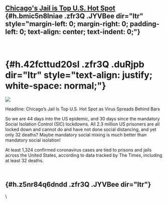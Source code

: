 
[Chicago's Jail is Top U.S. Hot Spot](https://www.google.com/url?q=https%3A%2F%2Fwww.nytimes.com%2F2020%2F04%2F08%2Fus%2Fcoronavirus-cook-county-jail-chicago.html&sa=D&sntz=1&usg=AFQjCNHn6LLSlK4Y8vSHT0kpXJiMCsZs1w) {#h.bmic5n8lniae .zfr3Q .JYVBee dir="ltr" style="margin-left: 0; margin-right: 0; padding-left: 0; text-align: center; text-indent: 0;"}
----------------------------------------------------------------------------------------------------------------------------------------------------------------------------------------------------------------------

\
 {#h.42fcttud20sl .zfr3Q .duRjpb dir="ltr" style="text-align: justify; white-space: normal;"}
=

[![](https://lh3.googleusercontent.com/i1-0b3zko0TLi5ag3kbw0BqmQnkzy83KgetoSdqW3XDGWOEx6mykS6aV2C1vpqiWs_5rCFa_-0dwvGKw41m8TRvureTUjObxyvHYhsrAt8jgQHJ3kIU=w1280)](https://www.google.com/url?q=https%3A%2F%2Fredcap.med.usc.edu%2Fsurveys%2F%3Fs%3DJ7KEL4YTKT&sa=D&sntz=1&usg=AFQjCNGgmJPVlIxKzdq9Pd16K5HC0kstRQ)

Headline: Chicago’s Jail Is Top U.S. Hot Spot as Virus Spreads Behind
Bars

So we are 44 days into the US epidemic, and 30 days since the mandatory
Social Isolation Control (SIC) lockdowns. All 2.3 million US prisoners
are all locked down and cannot do and have not done social distancing,
and yet only 32 deaths? Maybe mandatory social mixing is much better
than mandatory social isolation!

At least 1,324 confirmed coronavirus cases are tied to prisons and jails
across the United States, according to data tracked by The Times,
including at least 32 deaths.

\
 {#h.z5nr84q6dndd .zfr3Q .JYVBee dir="ltr"}
-

\
